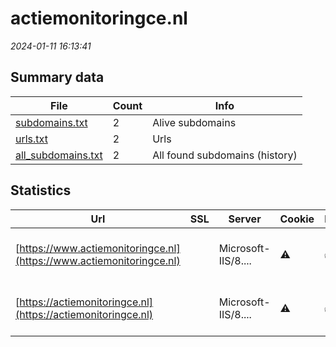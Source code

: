 # actiemonitoringce.nl
*2024-01-11 16:13:41*
## Summary data
| File       | Count | Info |
|------------|-------|------|
|[subdomains.txt](/data/actiemonitoringce.nl/subdomains.txt)|2|Alive subdomains|
|[urls.txt](/data/actiemonitoringce.nl/urls.txt)|2|Urls|
|[all_subdomains.txt](/data/actiemonitoringce.nl/all_subdomains.txt)|2|All found subdomains (history)|
## Statistics
| Url | SSL | Server | Cookie | HSTS | CSP | XFO | XXP | RP | Tech |Title |
|------------|-------|------|------|------|------|------|------|------|------|------|
|[https://www.actiemonitoringce.nl](https://www.actiemonitoringce.nl)| |Microsoft-IIS/8....|:warning: |:white_check_mark: | | | | 3:white_check_mark: |Bootstrap HSTS IIS:8.5 Microsoft ASP.NET:4.0.30319 Windows Server|RisicotoolboxBod...|
|[https://actiemonitoringce.nl](https://actiemonitoringce.nl)| |Microsoft-IIS/8....|:warning: |:white_check_mark: | | | | 3:white_check_mark: |Bootstrap HSTS IIS:8.5 Microsoft ASP.NET:4.0.30319 Windows Server|RisicotoolboxBod...|